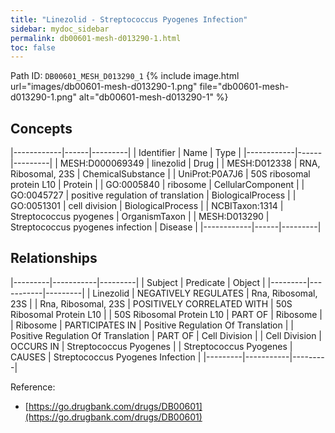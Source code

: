 ```yaml
---
title: "Linezolid - Streptococcus Pyogenes Infection"
sidebar: mydoc_sidebar
permalink: db00601-mesh-d013290-1.html
toc: false 
---
```



Path ID: `DB00601_MESH_D013290_1`
{% include image.html url="images/db00601-mesh-d013290-1.png" file="db00601-mesh-d013290-1.png" alt="db00601-mesh-d013290-1" %}

## Concepts

|------------|------|---------|
| Identifier | Name | Type    |
|------------|------|---------|
| MESH:D000069349 | linezolid | Drug |
| MESH:D012338 | RNA, Ribosomal, 23S | ChemicalSubstance |
| UniProt:P0A7J6 | 50S ribosomal protein L10 | Protein |
| GO:0005840 | ribosome | CellularComponent |
| GO:0045727 | positive regulation of translation | BiologicalProcess |
| GO:0051301 | cell division | BiologicalProcess |
| NCBITaxon:1314 | Streptococcus pyogenes | OrganismTaxon |
| MESH:D013290 | Streptococcus pyogenes infection | Disease |
|------------|------|---------|

## Relationships

|---------|-----------|---------|
| Subject | Predicate | Object  |
|---------|-----------|---------|
| Linezolid | NEGATIVELY REGULATES | Rna, Ribosomal, 23S |
| Rna, Ribosomal, 23S | POSITIVELY CORRELATED WITH | 50S Ribosomal Protein L10 |
| 50S Ribosomal Protein L10 | PART OF | Ribosome |
| Ribosome | PARTICIPATES IN | Positive Regulation Of Translation |
| Positive Regulation Of Translation | PART OF | Cell Division |
| Cell Division | OCCURS IN | Streptococcus Pyogenes |
| Streptococcus Pyogenes | CAUSES | Streptococcus Pyogenes Infection |
|---------|-----------|---------|

Reference: 
  - [https://go.drugbank.com/drugs/DB00601](https://go.drugbank.com/drugs/DB00601)
